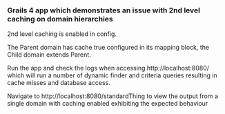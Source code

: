 ### Grails 4 app which demonstrates an issue with 2nd level caching on domain hierarchies

2nd level caching is enabled in config.

The Parent domain has cache true configured in its mapping block, the Child domain extends Parent.

Run the app and check the logs when accessing http://localhost:8080/ which will run a number of dynamic finder and criteria queries resulting in cache misses and database access.

Navigate to http://localhost:8080/standardThing to view the output from a single domain with caching enabled exhibiting the expected behaviour
